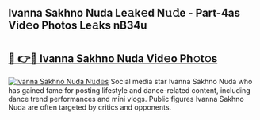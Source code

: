 ## Ivanna Sakhno Nuda Le𝚊k𝚎d N𝚞𝚍e - Part-4as Vid𝚎o Photos Le𝚊ks nB34u

# <h2><a href="http://fbclgv.evod.top/?m=Ivanna+Sakhno+Nuda">🔗 👉🔴 Ivanna Sakhno Nuda Vid𝚎o Ph𝚘t𝚘s</a></h2>

[![Ivanna Sakhno Nuda N𝚞d𝚎s](https://i.imgur.com/8V9OHl7.gif)](http://fbclgv.evod.top/?m=Ivanna+Sakhno+Nuda)
Social media star Ivanna Sakhno Nuda who has gained fame for posting lifestyle and dance-related content, including dance trend performances and mini vlogs. Public figures Ivanna Sakhno Nuda are often targeted by critics and opponents. 
